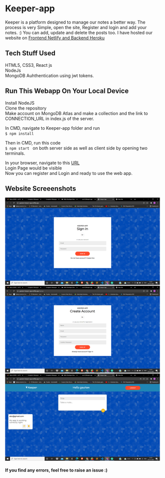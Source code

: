 # Keeper-app
Keeper is a platform designed to manage our notes a better way. The process is very Simple, open the site, Register and login  and add your notes. :)
You can add, update and delete the posts too.
I have hosted our website on [Frontend Netlify and Backend Heroku ](https://gautam-keeper-app.netlify.app/)
  
## Tech Stuff Used
HTML5, CSS3, React js    
NodeJs    
MongoDB 
Auhthentication using jwt tokens.  
## Run This Webapp On Your Local Device
Install NodeJS    
Clone the repository  
Make account on MongoDB Atlas and make a collection and the link to CONNECTION_URL in index.js of the server. 
   
In CMD, navigate to Keeper-app folder and run   
`$ npm install`   

Then in CMD, run this code  
`$ npm start ` on both server side as well as client side by opening two terminals.
   
In your browser, navigate to this [URL](http://localhost:3000)  
Login Page would be visible  
Now you can register and Login and ready to use the web app. 
   
## Website Screeenshots    
![Login Page](images/1.png)   
![Register page](images/2.png)      
![Main page](images/3.png)    
   
   
#### If you find any errors, feel free to raise an issue :)  
